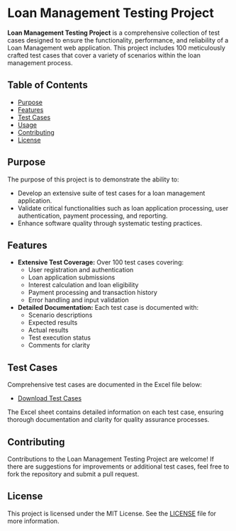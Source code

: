 # Loan Management Testing Project

**Loan Management Testing Project** is a comprehensive collection of test cases designed to ensure the functionality, performance, and reliability of a Loan Management web application. This project includes 100 meticulously crafted test cases that cover a variety of scenarios within the loan management process.

## Table of Contents
- [Purpose](#purpose)
- [Features](#features)
- [Test Cases](#test-cases)
- [Usage](#usage)
- [Contributing](#contributing)
- [License](#license)

## Purpose
The purpose of this project is to demonstrate the ability to:
- Develop an extensive suite of test cases for a loan management application.
- Validate critical functionalities such as loan application processing, user authentication, payment processing, and reporting.
- Enhance software quality through systematic testing practices.

## Features
- **Extensive Test Coverage:** Over 100 test cases covering:
  - User registration and authentication
  - Loan application submissions
  - Interest calculation and loan eligibility
  - Payment processing and transaction history
  - Error handling and input validation
- **Detailed Documentation:** Each test case is documented with:
  - Scenario descriptions
  - Expected results
  - Actual results
  - Test execution status
  - Comments for clarity

## Test Cases
Comprehensive test cases are documented in the Excel file below:
- [Download Test Cases](path_to_your_excel_file.xlsx)

The Excel sheet contains detailed information on each test case, ensuring thorough documentation and clarity for quality assurance processes.

## Contributing
Contributions to the Loan Management Testing Project are welcome! If there are suggestions for improvements or additional test cases, feel free to fork the repository and submit a pull request.

## License
This project is licensed under the MIT License. See the [LICENSE](LICENSE) file for more information.
